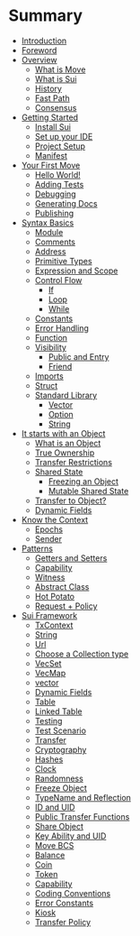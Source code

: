 # Summary

- [Introduction](README.md)
- [Foreword]()
- [Overview]()
    - [What is Move]() <!-- (what-is-move.md) -->
    - [What is Sui]() <!-- (what-is-sui.md) -->
    - [History]() <!-- (history.md) -->
    - [Fast Path]()  <!-- (fast-path.md) -->
    - [Consensus]() <!-- (consensus.md) -->
- [Getting Started]()
    - [Install Sui](install-sui.md)
    - [Set up your IDE](ide-support.md)
    - [Project Setup](project-setup.md)
    - [Manifest](package-manifest.md)
- [Your First Move](your-first-move/your-first-move.md)
    - [Hello World!](your-first-move/hello-world.md)
    - [Adding Tests](your-first-move/adding-tests.md)
    - [Debugging](your-first-move/debugging.md)
    - [Generating Docs](your-first-move/generating-docs.md)
    - [Publishing]()
- [Syntax Basics]()
    - [Module](modules.md)
    - [Comments](comments.md)
    - [Address](address.md)
    - [Primitive Types](primitive-types.md)
    - [Expression and Scope](expression-and-scope.md)
    - [Control Flow]()
        - [If](if.md)
        - [Loop](loop.md)
        - [While](while.md)
    - [Constants](constants.md)
    - [Error Handling]()
    - [Function](function.md)
    - [Visibility]()
        - [Public and Entry]()
        - [Friend]()
    - [Imports](imports.md)
    - [Struct](struct.md)
    - [Standard Library]()
        - [Vector](managing-collections-with-vectors.md)
        - [Option](option.md)
        - [String](string.md)
- [It starts with an Object]()
    - [What is an Object]()
    - [True Ownership]() <!-- Start with transfer -->
    - [Transfer Restrictions]()
    - [Shared State]()
        - [Freezing an Object]()
        - [Mutable Shared State]()
    - [Transfer to Object?]()
    - [Dynamic Fields]()
- [Know the Context]()
    - [Epochs]()
    - [Sender]()
- [Patterns]()
    - [Getters and Setters]()
    - [Capability]()
    - [Witness]()
    - [Abstract Class]()
    - [Hot Potato]()
    - [Request + Policy]()
- [Sui Framework]()
    - [TxContext]()
    - [String]()
    - [Url]()
    - [Choose a Collection type]()
    - [VecSet]()
    - [VecMap]()
    - [vector]()
    - [Dynamic Fields]()
    - [Table]()
    - [Linked Table]()
    - [Testing]()
    - [Test Scenario]()
    - [Transfer]()
    - [Cryptography]()
    - [Hashes](hashes.md)
    - [Clock](clock.md)
    - [Randomness]()
    - [Freeze Object]()
    - [TypeName and Reflection]()
    - [ID and UID]()
    - [Public Transfer Functions]()
    - [Share Object]()
    - [Key Ability and UID]()
    - [Move BCS]()
    - [Balance]()
    - [Coin]()
    - [Token]()
    - [Capability]()
    - [Coding Conventions]()
    - [Error Constants]()
    - [Kiosk]()
    - [Transfer Policy]()

